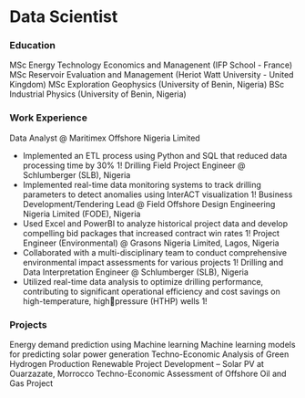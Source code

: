 # Data Scientist 

### Education
MSc Energy Technology Economics and Managenent (IFP School - France)
MSc Reservoir Evaluation and Management (Heriot Watt University - United Kingdom)
MSc Exploration Geophysics (University of Benin, Nigeria)
BSc Industrial Physics (University of Benin, Nigeria)

### Work Experience
Data Analyst @ Maritimex Offshore Nigeria Limited
- Implemented an ETL process using Python and SQL that reduced data processing time by 30%  1!
Drilling Field Project Engineer @ Schlumberger (SLB), Nigeria
- Implemented real-time data monitoring systems to track drilling parameters to detect anomalies using InterACT visualization  1!
Business Development/Tendering Lead @ Field Offshore Design Engineering Nigeria Limited (FODE), Nigeria 
- Used Excel and PowerBI to analyze historical project data and develop compelling bid packages that increased contract win rates 1!
Project Engineer (Environmental) @ Grasons Nigeria Limited, Lagos, Nigeria
- Collaborated with a multi-disciplinary team to conduct comprehensive environmental impact assessments for various projects  1!
Drilling and Data Interpretation Engineer @ Schlumberger (SLB), Nigeria
- Utilized real-time data analysis to optimize drilling performance, contributing to significant operational efficiency and cost savings on high-temperature, highpressure (HTHP) wells  1!
  
### Projects
Energy demand prediction using Machine learning
Machine learning models for predicting solar power generation
Techno-Economic Analysis of Green Hydrogen Production
Renewable Project Development – Solar PV at Ouarzazate, Morrocco
Techno-Economic Assessment of Offshore Oil and Gas Project
